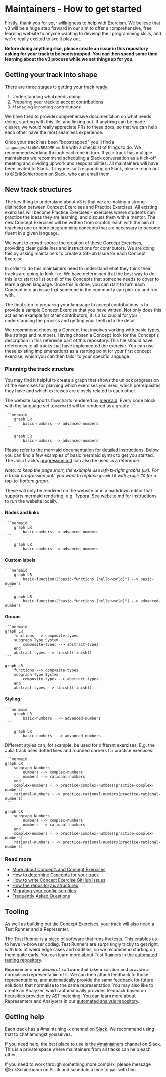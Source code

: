 # Maintainers - How to get started

Firstly, thank you for your willingness to help with Exercism. We believe that v3 will be a huge step forward in our aim to offer a comprehensive, free learning website to anyone wanting to develop their programming skills, and we're really excited to see it play out.

**Before doing anything else, please create an issue in this repository asking for your track to be bootstrapped. You can then spend some time learning about the v3 process while we set things up for you.**

## Getting your track into shape

There are three stages to getting your track ready:

1. Understanding what needs doing
2. Preparing your track to accept contributions
3. Managing incoming contributions

We have tried to provide comprehensive documentation on what needs doing, starting with this file, and linking out. If anything can be made clearer, we would really appreciate PRs to these docs, so that we can help each other have the most seamless experience.

Once your track has been "boostrapped" you'll find a `languages/$LANG/README.md` file with a checklist of things to do. We recommend working through each one in turn. If your track has multiple maintainers we recommend scheduling a Slack conversation as a kick-off meeting and dividing up work and responsibilities. All maintainers will have been invited to Slack. If anyone isn't responding on Slack, please reach out to @ErikSchierboom on Slack, who can email them.

## New track structures

The key thing to understand about v3 is that we are making a strong distinction between Concept Exercises and Practice Exercises. All existing exercises will become Practice Exercises - exercises where students can practice the ideas they are learning, and discuss them with a mentor. The new Concept Exercises will be written from scratch, each with the aim of teaching one or more programming concepts that are necessary to become fluent in a given language.

We want to crowd-source the creation of these Concept Exercises, providing clear guidelines and instructions for contributors. We are doing this by asking maintainers to create a GitHub Issue for each Concept Exercise.

In order to do this maintainers need to understand what they think their tracks are going to look like. We have determined that the best way to do this is to start to list out all of the Concepts that someone needs to cover to learn a given language. Once this is done, you can start to turn each Concept into an issue that someone in the community can pick up and run with.

The final step to preparing your language to accept contributions is to provide a sample Concept Exercise that you have written. Not only does this act as an example for other contributors, it is also crucial for you understanding the process and getting your teeth into the detail.

We recommend choosing a Concept that involves working with basic types, like strings and numbers. Having chosen a Concept, look for the Concept's description in this reference part of this repository. This file should have references to all tracks that have implemented the exercise. You can use these existing implementations as a starting point for your first concept exercise, which you can then tailor to your specific language.

### Planning the track structure

You may find it helpful to create a graph that shows the unlock progression of the exercises for planning which exercises you need, which prerequisites they have and which exercises are closely related to each other.

The website supports flowcharts rendered by [mermaid](https://mermaid-js.github.io/mermaid/#/flowchart). Every code block with the language set to `mermaid` will be rendered as a graph:

    ```mermaid
        graph LR
            basic-numbers --> advanced-numbers
    ```

```mermaid
    graph LR
        basic-numbers --> advanced-numbers
```

Please refer to the [mermaid documentation](https://mermaid-js.github.io/mermaid/#/flowchart) for detailed instructions. Below you can find a few examples of basic mermaid syntax to get you started. The Julia track's [progression.md](./../../languages/julia/reference/progression.md) can also be used as a reference.

*Note: to keep the page short, the example use left-to-right graphs (`LR`). For a track progression path you want to replace `graph LR` with `graph TD` for a top-to-bottom graph.*

These will only be rendered on the website or in a markdown editor that supports mermaid rendering, e.g. [Typora](https://www.typora.io/). See [website.md](./website.md) for instructions to run the website locally. 

#### Nodes and links

    ```mermaid
        graph LR
            basic-numbers --> advanced-numbers
    ```

```mermaid
    graph LR
        basic-numbers --> advanced-numbers
```

#### Custom labels

    ```mermaid
        graph LR
            basic-functions["basic-functions (hello-world)"] --> basic-numbers
    ```

```mermaid
    graph LR
        basic-functions["basic-functions (hello-world)"] --> advanced-numbers
```

#### Groups

    ```mermaid
    graph LR
        functions --> composite-types
        subgraph Type System
            composite-types --> abstract-types
        end
        abstract-types --> finish((finish))
    ```

```mermaid
graph LR
    functions --> composite-types
    subgraph Type System
        composite-types --> abstract-types
    end
    abstract-types --> finish((finish))
```

#### Styling

    ```mermaid
        graph LR
            basic-numbers -.-> advanced-numbers
    ```

```mermaid
    graph LR
        basic-numbers -.-> advanced-numbers
```

Different styles can, for example, be used for different exercises. E.g. the Julia track uses dotted lines and rounded corners for practice exercises:

    ```mermaid
    graph LR
        subgraph Numbers
            numbers --> complex-numbers
            numbers --> rational-numbers
        end
        complex-numbers -.-> practice-complex-numbers(practice-complex-numbers)
        rational-numbers -.-> practice-rational-numbers(practice-rational-numbers)
    ```

```mermaid
graph LR
    subgraph Numbers
        numbers --> complex-numbers
        numbers --> rational-numbers
    end
    complex-numbers -.-> practice-complex-numbers(practice-complex-numbers)
    rational-numbers -.-> practice-rational-numbers(practice-rational-numbers)
```

### Read more

- [More about Concepts and Concept Exercises](../concept-exercises.md)
- [How to determine Concepts for your track](./determining-concepts.md)
- [How to write Concept Exercise GitHub issues](./writing-a-concept-exercise-github-issue.md)
- [How the repository is structured](./repository-structure.md)
- [Migrating your config.json files](./migrating-your-config-json-files.md)
- [Frequently Asked Questions](./faqs.md)

## Tooling

As well as building out the Concept Exercises, your track will also need a Test Runner and a Representer.

The Test Runner is a piece of software that runs the tests. This enables us to have in-browser coding. Test Runners are surprisingly tricky to get right, with lots of weird edge cases and oddities, so we recommend starting on them quite early. You can learn more about Test Runners in the [automated testing repository](https://github.com/exercism/automated-tests).

Representers are pieces of software that take a solution and provide a normalised representation of it. We can then attach feedback to those representations, and automatically provide the same feedback for future solutions that normalise to the same representation. You may also like to create an Analyzer, which automatically provides feedback based on heursitics provided by AST matching. You can learn more about Representers and Analysers in our [automated analysis repository](https://github.com/exercism/automated-analysis).

## Getting help

Each track has a #maintaining-x channel on [Slack](https://exercism-team.slack.com). We recommend using that to chat amongst yourselves.

If you need help, the best place to use is the [#maintainers](https://exercism-team.slack.com/archives/GC3K95MRR) channel on Slack. This is a private space where maintainers from all tracks can help each other.

If you need to work through something more complex, please message @ErikSchierboom on Slack and schedule a time to pair with him.
